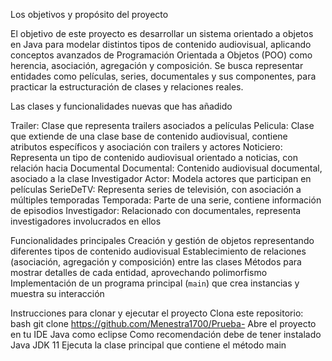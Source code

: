 Los objetivos y propósito del proyecto

El objetivo de este proyecto es desarrollar un sistema orientado a objetos en 
Java para modelar distintos tipos de contenido audiovisual, aplicando conceptos 
avanzados de Programación Orientada a Objetos (POO) como herencia, asociación, 
agregación y composición. Se busca representar entidades como películas, series, 
documentales y sus componentes, para practicar la estructuración de clases 
y relaciones reales.

Las clases y funcionalidades nuevas que has añadido

Trailer: Clase que representa trailers asociados a películas
Pelicula: Clase que extiende de una clase base de contenido audiovisual, contiene atributos específicos y asociación con trailers y actores
Noticiero: Representa un tipo de contenido audiovisual orientado a noticias, con relación hacia Documental
Documental: Contenido audiovisual documental, asociado a la clase Investigador
Actor: Modela actores que participan en películas
SerieDeTV: Representa series de televisión, con asociación a múltiples temporadas
Temporada: Parte de una serie, contiene información de episodios
Investigador: Relacionado con documentales, representa investigadores involucrados en ellos

Funcionalidades principales
Creación y gestión de objetos representando diferentes tipos de contenido audiovisual
Establecimiento de relaciones (asociación, agregación y composición) entre las clases
Métodos para mostrar detalles de cada entidad, aprovechando polimorfismo
Implementación de un programa principal (`main`) que crea instancias y muestra su interacción

Instrucciones para clonar y ejecutar el proyecto
Clona este repositorio:
bash
git clone https://github.com/Menestra1700/Prueba-
Abre el proyecto en tu IDE Java como eclipse
Como recomendación debe de tener instalado Java JDK 11
Ejecuta la clase principal que contiene el método main
